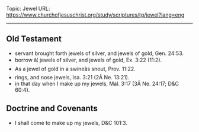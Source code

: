 Topic: Jewel
URL: https://www.churchofjesuschrist.org/study/scriptures/tg/jewel?lang=eng

---

## Old Testament

- servant brought forth jewels of silver, and jewels of gold, Gen. 24:53.
- borrow â¦ jewels of silver, and jewels of gold, Ex. 3:22 (11:2).
- As a jewel of gold in a swineâs snout, Prov. 11:22.
- rings, and nose jewels, Isa. 3:21 (2Â Ne. 13:21).
- in that day when I make up my jewels, Mal. 3:17 (3Â Ne. 24:17; D&C 60:4).

## Doctrine and Covenants

- I shall come to make up my jewels, D&C 101:3.


